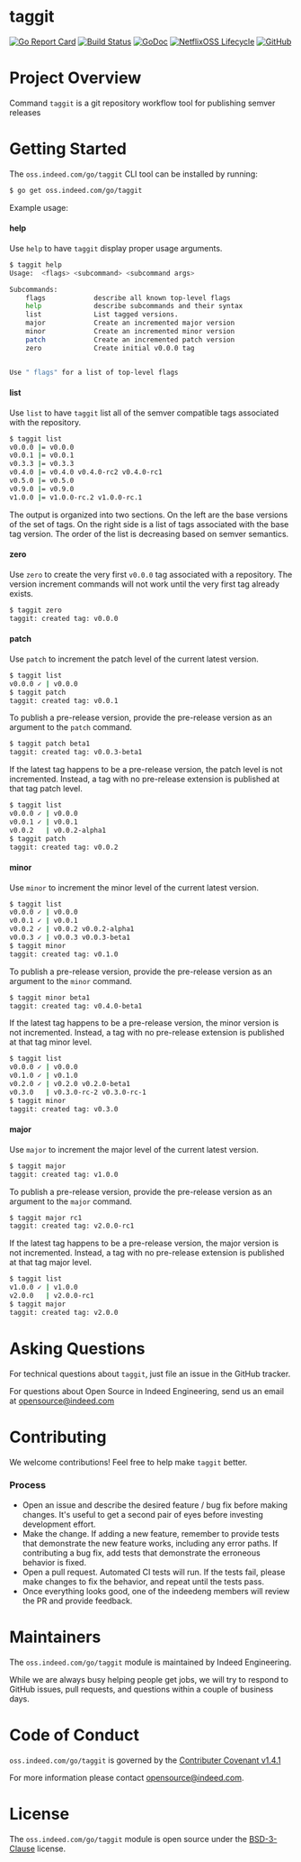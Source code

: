 taggit
======

[![Go Report Card](https://goreportcard.com/badge/oss.indeed.com/go/taggit)](https://goreportcard.com/report/oss.indeed.com/go/taggit)
[![Build Status](https://travis-ci.org/modprox/taggit.svg?branch=master)](https://travis-ci.org/modprox/taggit) 
[![GoDoc](https://godoc.org/oss.indeed.com/go/taggit?status.svg)](https://godoc.org/oss.indeed.com/go/taggit)
[![NetflixOSS Lifecycle](https://img.shields.io/osslifecycle/modprox/taggit.svg)](OSSMETADATA)
[![GitHub](https://img.shields.io/github/license/modprox/taggit.svg)](LICENSE)

# Project Overview

Command `taggit` is a git repository workflow tool for publishing semver releases

# Getting Started

The `oss.indeed.com/go/taggit` CLI tool can be installed by running:

```bash
$ go get oss.indeed.com/go/taggit
```

Example usage:

#### help

Use `help` to have `taggit` display proper usage arguments.

```bash
$ taggit help
Usage:  <flags> <subcommand> <subcommand args>

Subcommands:
	flags            describe all known top-level flags
	help             describe subcommands and their syntax
	list             List tagged versions.
	major            Create an incremented major version
	minor            Create an incremented minor version
	patch            Create an incremented patch version
	zero             Create initial v0.0.0 tag


Use " flags" for a list of top-level flags
```

#### list

Use `list` to have `taggit` list all of the semver compatible tags associated
with the repository.

```bash
$ taggit list
v0.0.0 |= v0.0.0
v0.0.1 |= v0.0.1
v0.3.3 |= v0.3.3
v0.4.0 |= v0.4.0 v0.4.0-rc2 v0.4.0-rc1
v0.5.0 |= v0.5.0
v0.9.0 |= v0.9.0
v1.0.0 |= v1.0.0-rc.2 v1.0.0-rc.1
```
The output is organized into two sections. On the left are the base versions of
the set of tags. On the right side is a list of tags associated with the base tag version.
The order of the list is decreasing based on semver semantics.

#### zero

Use `zero` to create the very first `v0.0.0` tag associated with a repository.
The version increment commands will not work until the very first tag already exists.

```bash
$ taggit zero
taggit: created tag: v0.0.0
```

#### patch

Use `patch` to increment the patch level of the current latest version.

```bash
$ taggit list
v0.0.0 ✓ | v0.0.0
$ taggit patch
taggit: created tag: v0.0.1
```

To publish a pre-release version, provide the pre-release version as an argument
to the `patch` command.

```bash
$ taggit patch beta1
taggit: created tag: v0.0.3-beta1
```

If the latest tag happens to be a pre-release version, the patch level is not
incremented. Instead, a tag with no pre-release extension is published at that
tag patch level.

```bash
$ taggit list
v0.0.0 ✓ | v0.0.0
v0.0.1 ✓ | v0.0.1
v0.0.2   | v0.0.2-alpha1
$ taggit patch
taggit: created tag: v0.0.2
```

#### minor

Use `minor` to increment the minor level of the current latest version.

```bash
$ taggit list
v0.0.0 ✓ | v0.0.0
v0.0.1 ✓ | v0.0.1
v0.0.2 ✓ | v0.0.2 v0.0.2-alpha1
v0.0.3 ✓ | v0.0.3 v0.0.3-beta1 
$ taggit minor
taggit: created tag: v0.1.0
```

To publish a pre-release version, provide the pre-release version as an argument
to the `minor` command.

```bash
$ taggit minor beta1
taggit: created tag: v0.4.0-beta1
```

If the latest tag happens to be a pre-release version, the minor version is not
incremented. Instead, a tag with no pre-release extension is published at that
tag minor level.

```bash
$ taggit list
v0.0.0 ✓ | v0.0.0
v0.1.0 ✓ | v0.1.0
v0.2.0 ✓ | v0.2.0 v0.2.0-beta1
v0.3.0   | v0.3.0-rc-2 v0.3.0-rc-1
$ taggit minor
taggit: created tag: v0.3.0
```

#### major

Use `major` to increment the major level of the current latest version.

```bash
$ taggit major
taggit: created tag: v1.0.0
```

To publish a pre-release version, provide the pre-release version as an argument
to the `major` command.

```bash
$ taggit major rc1
taggit: created tag: v2.0.0-rc1
```

If the latest tag happens to be a pre-release version, the major version is not
incremented. Instead, a tag with no pre-release extension is published at that tag
major level.

```bash
$ taggit list
v1.0.0 ✓ | v1.0.0
v2.0.0   | v2.0.0-rc1 
$ taggit major
taggit: created tag: v2.0.0
```
# Asking Questions

For technical questions about `taggit`, just file an issue in the GitHub tracker.

For questions about Open Source in Indeed Engineering, send us an email at
opensource@indeed.com

# Contributing

We welcome contributions! Feel free to help make `taggit` better.

### Process

- Open an issue and describe the desired feature / bug fix before making
changes. It's useful to get a second pair of eyes before investing development
effort.
- Make the change. If adding a new feature, remember to provide tests that
demonstrate the new feature works, including any error paths. If contributing
a bug fix, add tests that demonstrate the erroneous behavior is fixed.
- Open a pull request. Automated CI tests will run. If the tests fail, please
make changes to fix the behavior, and repeat until the tests pass.
- Once everything looks good, one of the indeedeng members will review the
PR and provide feedback.

# Maintainers

The `oss.indeed.com/go/taggit` module is maintained by Indeed Engineering.

While we are always busy helping people get jobs, we will try to respond to
GitHub issues, pull requests, and questions within a couple of business days.

# Code of Conduct

`oss.indeed.com/go/taggit` is governed by the [Contributer Covenant v1.4.1](CODE_OF_CONDUCT.md)

For more information please contact opensource@indeed.com.

# License

The `oss.indeed.com/go/taggit` module is open source under the [BSD-3-Clause](LICENSE) license.
